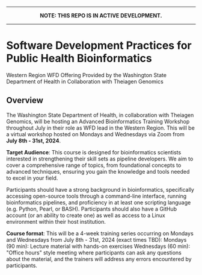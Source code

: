 ----

**<p align="center">NOTE: THIS REPO IS IN ACTIVE DEVELOPMENT.</p>**

----


# Software Development Practices for Public Health Bioinformatics
Western Region WFD Offering Provided by the Washington State Department of Health in Collaboration with Theiagen Genomics


## Overview 
The Washington State Department of Health, in collaboration with Theiagen Genomics, will be hosting an Advanced Bioinformatics Training Workshop throughout July in their role as WFD lead in the Western Region. This will be a virtual workshop hosted on Mondays and Wednesdays via Zoom from **July 8th - 31st, 2024**.

**Target Audience**: This course is designed for bioinformatics scientists interested in strengthening their skill sets as pipeline developers. We aim to cover a comprehensive range of topics, from foundational concepts to advanced techniques, ensuring you gain the knowledge and tools needed to excel in your field. 

Participants should have a strong background in bioinformatics, specifically accessing open-source tools through a command-line interface, running bioinformatics pipelines, and proficiency in at least one scripting language (e.g. Python, Pearl, or BASH).  Participants should also have a GitHub account (or an ability to create one) as well as access to a Linux environment within their host institution.

**Course format**: This will be a 4-week training series occurring on Mondays and Wednesdays from July 8th - 31st, 2024 (exact times TBD): 
Mondays (90 min): Lecture material with hands-on exercises
Wednesdays (60 min): "Office hours" style meeting where participants can ask any questions about the material, and the trainers will address any errors encountered by participants.
